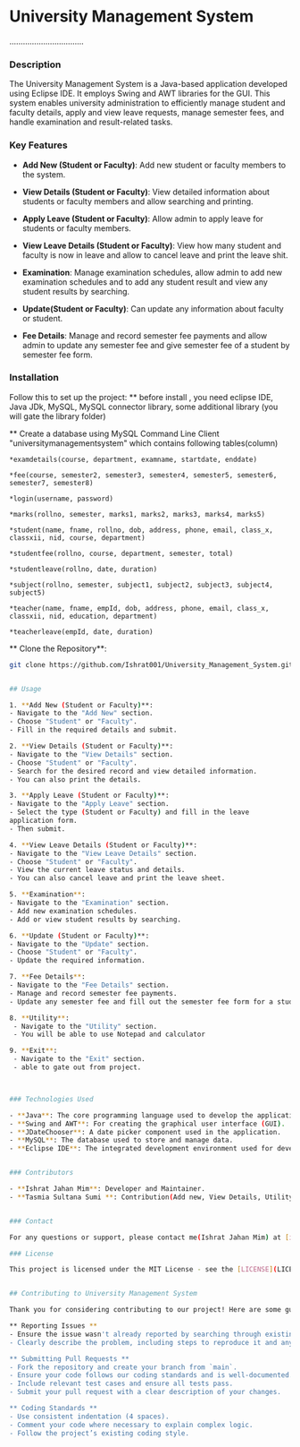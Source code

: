 # University Management System

.................................

### Description

The University Management System is a Java-based application developed using Eclipse IDE. It employs Swing and AWT libraries for the GUI. This system enables university administration to efficiently manage student and faculty details, apply and view leave requests, manage semester fees, and handle examination and result-related tasks.


### Key Features

- **Add New (Student or Faculty)**: Add new student or faculty members to the system.

- **View Details (Student or Faculty)**: View detailed information about students or faculty members and allow searching and printing.

- **Apply Leave (Student or Faculty)**: Allow admin to apply leave for students or faculty members.

- **View Leave Details (Student or Faculty)**: View how many student and faculty is now in leave and allow to cancel leave and print the leave shit.

- **Examination**: Manage examination schedules, allow admin to add new examination schedules and to add any student result and view any student results by searching.

- **Update(Student or Faculty)**: Can update any information about faculty or student.

- **Fee Details**: Manage and record semester fee payments and allow admin to update any semester fee and give semester fee of a student by semester fee form.


### Installation

Follow this to set up the project:
** before install , you need eclipse IDE, Java JDk, MySQL, MySQL connector library, some additional library (you will gate the library folder)

** Create a database using MySQL Command Line Client  "universitymanagementsystem" which contains following tables(column)

	*examdetails(course, department, examname, startdate, enddate)

	*fee(course, semester2, semester3, semester4, semester5, semester6, semester7, semester8)

	*login(username, password)

	*marks(rollno, semester, marks1, marks2, marks3, marks4, marks5)

	*student(name, fname, rollno, dob, address, phone, email, class_x, classxii, nid, course, department)

	*studentfee(rollno, course, department, semester, total)

	*studentleave(rollno, date, duration)

	*subject(rollno, semester, subject1, subject2, subject3, subject4, subject5)

	*teacher(name, fname, empId, dob, address, phone, email, class_x, classxii, nid, education, department)

	*teacherleave(empId, date, duration)
 
 ** Clone the Repository**:
   ```bash
   git clone https://github.com/Ishrat001/University_Management_System.git


## Usage

1. **Add New (Student or Faculty)**:
   - Navigate to the "Add New" section.
   - Choose "Student" or "Faculty".
   - Fill in the required details and submit.

2. **View Details (Student or Faculty)**:
   - Navigate to the "View Details" section.
   - Choose "Student" or "Faculty".
   - Search for the desired record and view detailed information.
   - You can also print the details.

3. **Apply Leave (Student or Faculty)**:
   - Navigate to the "Apply Leave" section.
   - Select the type (Student or Faculty) and fill in the leave
application form.
   - Then submit.

4. **View Leave Details (Student or Faculty)**:
   - Navigate to the "View Leave Details" section.
   - Choose "Student" or "Faculty".
   - View the current leave status and details.
   - You can also cancel leave and print the leave sheet.

5. **Examination**:
   - Navigate to the "Examination" section.
   - Add new examination schedules.
   - Add or view student results by searching.

6. **Update (Student or Faculty)**:
   - Navigate to the "Update" section.
   - Choose "Student" or "Faculty".
   - Update the required information.

7. **Fee Details**:
   - Navigate to the "Fee Details" section.
   - Manage and record semester fee payments.
   - Update any semester fee and fill out the semester fee form for a student.

8. **Utility**:
    - Navigate to the "Utility" section.
    - You will be able to use Notepad and calculator

9. **Exit**:
    - Navigate to the "Exit" section.
    - able to gate out from project.



### Technologies Used

- **Java**: The core programming language used to develop the application.
- **Swing and AWT**: For creating the graphical user interface (GUI).
- **JDateChooser**: A date picker component used in the application.
- **MySQL**: The database used to store and manage data.
- **Eclipse IDE**: The integrated development environment used for development.


### Contributors

- **Ishrat Jahan Mim**: Developer and Maintainer.
- **Tasmia Sultana Sumi **: Contribution(Add new, View Details, Utility) .


### Contact

For any questions or support, please contact me(Ishrat Jahan Mim) at [ishratjahan7711@gmail.com]

### License

This project is licensed under the MIT License - see the [LICENSE](LICENSE) file for details.


## Contributing to University Management System

Thank you for considering contributing to our project! Here are some guidelines to help you get started:

** Reporting Issues **
- Ensure the issue wasn't already reported by searching through existing issues.
- Clearly describe the problem, including steps to reproduce it and any relevant screenshots.

** Submitting Pull Requests **
- Fork the repository and create your branch from `main`.
- Ensure your code follows our coding standards and is well-documented.
- Include relevant test cases and ensure all tests pass.
- Submit your pull request with a clear description of your changes.

** Coding Standards **
- Use consistent indentation (4 spaces).
- Comment your code where necessary to explain complex logic.
- Follow the project’s existing coding style.


